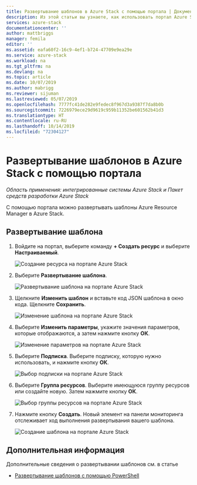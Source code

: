 ```yaml
---
title: Развертывание шаблонов в Azure Stack с помощью портала | Документация Майкрософт
description: Из этой статьи вы узнаете, как использовать портал Azure Stack для развертывания шаблонов.
services: azure-stack
documentationcenter: ''
author: mattbriggs
manager: femila
editor: ''
ms.assetid: eafa60f2-16c9-4ef1-b724-47709e9ea29e
ms.service: azure-stack
ms.workload: na
ms.tgt_pltfrm: na
ms.devlang: na
ms.topic: article
ms.date: 10/07/2019
ms.author: mabrigg
ms.reviewer: sijuman
ms.lastreviewed: 05/07/2019
ms.openlocfilehash: 7777fc41de282e9fedec8f967d3a9387f7da8b0b
ms.sourcegitcommit: 7226979ece29d9619c959b11352be601562b41d3
ms.translationtype: HT
ms.contentlocale: ru-RU
ms.lasthandoff: 10/14/2019
ms.locfileid: "72304127"
---
```

# <a name="deploy-a-template-using-the-portal-in-azure-stack"></a>Развертывание шаблонов в Azure Stack с помощью портала

*Область применения: интегрированные системы Azure Stack и Пакет средств разработки Azure Stack*

С помощью портала можно развертывать шаблоны Azure Resource Manager в Azure Stack.

## <a name="to-deploy-a-template"></a>Развертывание шаблона

1. Войдите на портал, выберите команду **+ Создать ресурс** и выберите **Настраиваемый**.

   ![Создание ресурса на портале Azure Stack](media/azure-stack-deploy-template-portal/template-deploy1.png)

1. Выберите **Развертывание шаблона**.

   ![Развертывание шаблона на портале Azure Stack](media/azure-stack-deploy-template-portal/template-deploy2.png)

1. Щелкните **Изменить шаблон** и вставьте код JSON шаблона в окно кода. Щелкните **Сохранить**.

   ![Изменение шаблона на портале Azure Stack](media/azure-stack-deploy-template-portal/template-deploy3.png)

1. Выберите **Изменить параметры**, укажите значения параметров, которые отображаются, а затем нажмите кнопку **ОК**.

   ![Изменение параметров на портале Azure Stack](media/azure-stack-deploy-template-portal/template-deploy4.png)

1. Выберите **Подписка**. Выберите подписку, которую нужно использовать, и нажмите кнопку **ОК**.

   ![Выбор подписки на портале Azure Stack](media/azure-stack-deploy-template-portal/template-deploy5.png)

1. Выберите **Группа ресурсов**. Выберите имеющуюся группу ресурсов или создайте новую. Затем нажмите кнопку **ОК**.

   ![Выбор группы ресурсов на портале Azure Stack](media/azure-stack-deploy-template-portal/template-deploy6.png)

1. Нажмите кнопку **Создать**. Новый элемент на панели мониторинга отслеживает ход выполнения развертывания вашего шаблона.

   ![Создание шаблона на портале Azure Stack](media/azure-stack-deploy-template-portal/template-deploy7.png)

## <a name="next-steps"></a>Дополнительная информация

Дополнительные сведения о развертывании шаблонов см. в статье

- [Развертывание шаблонов с помощью PowerShell](azure-stack-deploy-template-powershell.md)
